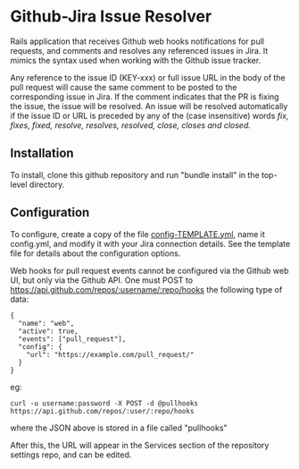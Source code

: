 # Github-Jira Issue Resolver

Rails application that receives Github web hooks notifications for pull requests, and comments and resolves any referenced issues in Jira. It mimics the syntax used when working with the Github issue tracker.

Any reference to the issue ID (KEY-xxx) or full issue URL in the body of the pull request will cause the same comment to be posted to the corresponding issue in Jira. If the comment indicates that the PR is fixing the issue, the issue will be resolved. An issue will be resolved automatically if the issue ID or URL is preceded by any of the (case insensitive) words _fix, fixes, fixed, resolve, resolves, resolved, close, closes and closed._  

## Installation

To install, clone this github repository and run "bundle install" in the top-level directory.

## Configuration

To configure, create a copy of the file [config-TEMPLATE.yml](https://github.com/otcshare/jira-github-hooks/blob/master/config/config-TEMPLATE.yml), name it config.yml, and modify it with your Jira connection details. See the template file for details about the configuration options.

Web hooks for pull request events cannot be configured via the Github web UI, but only via the Github API. One must POST to https://api.github.com/repos/:username/:repo/hooks the following type of data:

    {
      "name": "web",
      "active": true,
      "events": ["pull_request"],
      "config": {
        "url": "https://example.com/pull_request/"
      }
    }

eg:

    curl -u username:password -X POST -d @pullhooks https://api.github.com/repos/:user/:repo/hooks 

where the JSON above is stored in a file called "pullhooks"

After this, the URL will appear in the Services section of the repository settings repo, and can be edited.